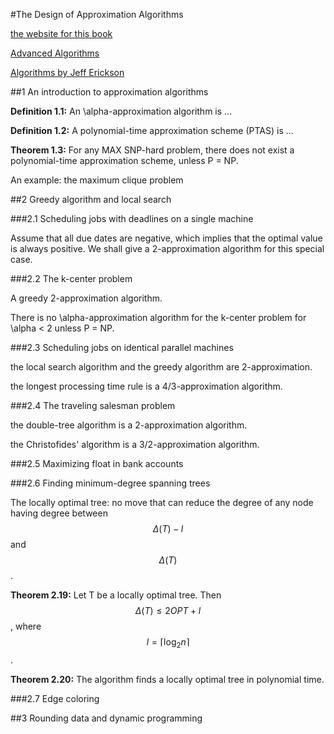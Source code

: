 #The Design of Approximation Algorithms

[the website for this book](http://www.designofapproxalgs.com/)

[Advanced Algorithms](http://personal.vu.nl/r.a.sitters/AdvancedAlgorithms/)

[Algorithms by Jeff Erickson](http://web.engr.illinois.edu/~jeffe/teaching/algorithms/)

##1 An introduction to approximation algorithms

**Definition 1.1:** An \alpha-approximation algorithm is ...

**Definition 1.2:** A polynomial-time approximation scheme (PTAS) is ...

**Theorem 1.3:** For any MAX SNP-hard problem, there does not exist a polynomial-time approximation scheme, unless P = NP.

An example: the maximum clique problem

##2 Greedy algorithm and local search

###2.1 Scheduling jobs with deadlines on a single machine

Assume that all due dates are negative, which implies that the optimal value is always positive. We shall give a 2-approximation algorithm for this special case.

###2.2 The k-center problem

A greedy 2-approximation algorithm.

There is no \alpha-approximation algorithm for the k-center problem for \alpha < 2 unless P = NP.

###2.3 Scheduling jobs on identical parallel machines

the local search algorithm and the greedy algorithm are 2-approximation.

the longest processing time rule is a 4/3-approximation algorithm.

###2.4 The traveling salesman problem

the double-tree algorithm is a 2-approximation algorithm.

the Christofides' algorithm is a 3/2-approximation algorithm.

###2.5 Maximizing float in bank accounts

###2.6 Finding minimum-degree spanning trees

The locally optimal tree: no move that can reduce the degree of any node having degree between $$\Delta(T) - l$$ and $$\Delta(T)$$.

**Theorem 2.19:** Let T be a locally optimal tree. Then $$\Delta(T) \le 2OPT + l$$, where $$l = \lceil \log_2{n} \rceil$$.

**Theorem 2.20:** The algorithm finds a locally optimal tree in polynomial time.

###2.7 Edge coloring

##3 Rounding data and dynamic programming
